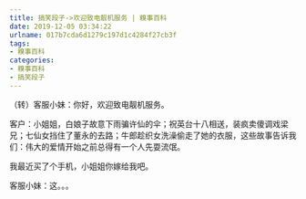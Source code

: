 ```yaml
---
title: 搞笑段子->欢迎致电靓机服务 | 糗事百科
date: 2019-12-05 03:34:22
urlname: 017b7cda6d1279c197d1c4284f27cb3f
tags: 
- 糗事百科
categories:
- 糗事百科
- 搞笑段子
---
```

（转）客服小妹：你好，欢迎致电靓机服务。

客户：小姐姐，白娘子故意下雨骗许仙的伞；祝英台十八相送，装疯卖傻调戏梁兄；七仙女挡住了董永的去路；牛郎趁织女洗澡偷走了她的衣服，这些故事告诉我们：伟大的爱情开始之前总得有一个人先耍流氓。

我最近买了个手机，小姐姐你嫁给我吧。

客服小妹：这。。。


